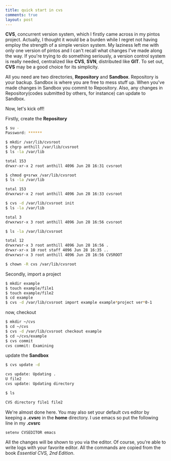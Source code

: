 ```yaml
---
title: quick start in cvs
comments: true
layout: post
---
```


**CVS**, concurrent version system, which I firstly came across in my pintos project. Actually, I thought it would be a burden while I regret not having employ the strength of a simple version system. My laziness left me with only one version of pintos and I can't recall what changes I've made along the way. If you're trying to do something seriously, a version control system is really needed, centralized like **CVS**, **SVN**, distributed like **GIT**. To set out, **CVS** may be a good choice for its simplicity.

All you need are two directories, **Repository** and **Sandbox**. Repository is your backup. Sandbox is where you are free to mess stuff up. When you've made changes in Sandbox you commit to Repository. Also, any changes in Repository(codes submitted by others, for instance) can update to Sandbox.

Now, let's kick off!

Firstly, create the **Repository**

```bash
$ su -
Password: ******

$ mkdir /var/lib/cvsroot
$ chgrp anthill /var/lib/cvsroot
$ ls -la /var/lib

total 153
drwxr-xr-x 2 root anthill 4096 Jun 28 16:31 cvsroot

$ chmod g+srwx /var/lib/cvsroot
$ ls -la /var/lib

total 153
drwxrwsr-x 2 root anthill 4096 Jun 28 16:33 cvsroot

$ cvs -d /var/lib/cvsroot init
$ ls -la /var/lib

total 3
drwxrwsr-x 3 root anthill 4096 Jun 28 16:56 cvsroot

$ ls -la /var/lib/cvsroot

total 12
drwxrwsr-x 3 root anthill 4096 Jun 28 16:56 .
drwxr-xr-x 10 root staff 4096 Jun 28 16:35 ..
drwxrwsr-x 3 root anthill 4096 Jun 28 16:56 CVSROOT

$ chown -R cvs /var/lib/cvsroot
```

Secondly, import a project

```bash
$ mkdir example
$ touch example/file1
$ touch example/file2
$ cd example
$ cvs -d /var/lib/cvsroot import example example*project ver*0-1
```

now, checkout

```bash
$ mkdir ~/cvs
$ cd ~/cvs
$ cvs -d /var/lib/cvsroot checkout example
$ cd ~/cvs/example
$ cvs commit
cvs commit: Examining
```

update the **Sandbox**

```bash
$ cvs update -d

cvs update: Updating .
U file2
cvs update: Updating directory

$ ls

CVS directory file1 file2
```

We're almost done here. You may also set your default cvs editor by keeping a **.cvsrc** in the **home** directory.
I use emacs so put the following line in my **.cvsrc**

`setenv CVSEDITOR emacs`

All the changes will be shown to you via the editor. Of course, you're able to write logs with your favorite editor.
All the commands are copied from the book *Essential CVS, 2nd Edition*.

